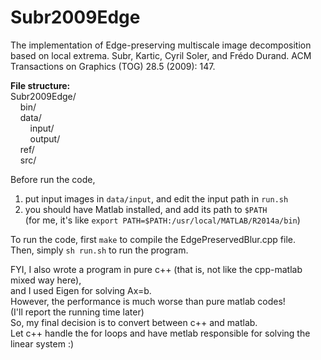 # Subr2009Edge
The implementation of Edge-preserving multiscale image decomposition based on local extrema. Subr, Kartic, Cyril Soler, and Frédo Durand. ACM Transactions on Graphics (TOG) 28.5 (2009): 147.

**File structure:** <br />
Subr2009Edge/ <br />
&nbsp;&nbsp;&nbsp;&nbsp;bin/ <br /> 
&nbsp;&nbsp;&nbsp;&nbsp;data/ <br />
&nbsp;&nbsp;&nbsp;&nbsp;&nbsp;&nbsp;&nbsp;&nbsp;input/ <br />
&nbsp;&nbsp;&nbsp;&nbsp;&nbsp;&nbsp;&nbsp;&nbsp;output/ <br />
&nbsp;&nbsp;&nbsp;&nbsp;ref/ <br />
&nbsp;&nbsp;&nbsp;&nbsp;src/ <br />
  
Before run the code,  <br />
1) put input images in `data/input`, and edit the input path in `run.sh`  <br />
2) you should have Matlab installed, and add its path to `$PATH`  <br />
(for me, it's like `export PATH=$PATH:/usr/local/MATLAB/R2014a/bin`)  <br />
  
To run the code, first `make` to compile the EdgePreservedBlur.cpp file.  <br />
Then, simply `sh run.sh` to run the program.  <br />

FYI, I also wrote a program in pure c++ (that is, not like the cpp-matlab mixed way here),  <br />
and I used Eigen for solving Ax=b.  <br />
However, the performance is much worse than pure matlab codes!  <br />
(I'll report the running time later)  <br />
So, my final decision is to convert between c++ and matlab.  <br />
Let c++ handle the for loops and have metlab responsible for solving the linear system :)
